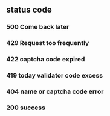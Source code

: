 ## status code

### 500 Come back later

### 429 Request too frequently

### 422 captcha code expired

### 419 today validator code excess

### 404 name or captcha code error

### 200 success